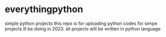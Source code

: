 # everythingpython
simple python projects 
this repo is for uploading python codes for simpe projects ill be doing in 2023.
all projects will be written in python language
